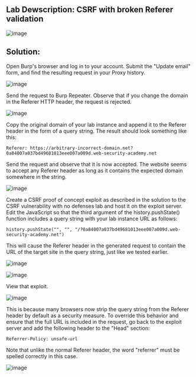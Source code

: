 ## Lab Dewscription: CSRF with broken Referer validation 

![image](https://github.com/jayshah17/PortSwiggerLabs/assets/76842630/749e92b0-88d0-47cc-9923-e605848ca570)

## Solution:

Open Burp's browser and log in to your account. Submit the "Update email" form, and find the resulting request in your Proxy history.

![image](https://github.com/jayshah17/PortSwiggerLabs/assets/76842630/1d4713be-99a8-4502-9a6a-378ecc5c4d29)

Send the request to Burp Repeater. Observe that if you change the domain in the Referer HTTP header, the request is rejected.

![image](https://github.com/jayshah17/PortSwiggerLabs/assets/76842630/c1d51760-9ba1-4678-83c0-27a15540a68f)

Copy the original domain of your lab instance and append it to the Referer header in the form of a query string. The result should look something like this:
```
Referer: https://arbitrary-incorrect-domain.net?0a84007a037bd49681013eee007a009d.web-security-academy.net
```
Send the request and observe that it is now accepted. The website seems to accept any Referer header as long as it contains the expected domain somewhere in the string.


![image](https://github.com/jayshah17/PortSwiggerLabs/assets/76842630/6cf59d9f-67bc-4946-8c11-679e3b7040e1)


Create a CSRF proof of concept exploit as described in the solution to the CSRF vulnerability with no defenses lab and host it on the exploit server. Edit the JavaScript so that the third argument of the history.pushState() function includes a query string with your lab instance URL as follows:
```
history.pushState("", "", "/?0a84007a037bd49681013eee007a009d.web-security-academy.net")
```
This will cause the Referer header in the generated request to contain the URL of the target site in the query string, just like we tested earlier.

![image](https://github.com/jayshah17/PortSwiggerLabs/assets/76842630/d88d767b-f8c4-4497-b305-f062dd700588)

![image](https://github.com/jayshah17/PortSwiggerLabs/assets/76842630/9174e232-901f-453b-925f-e36978bf08dc)

View that exploit.

![image](https://github.com/jayshah17/PortSwiggerLabs/assets/76842630/9535c49f-67a2-4e9a-bf81-983bcb9fe965)

This is because many browsers now strip the query string from the Referer header by default as a security measure. To override this behavior and ensure that the full URL is included in the request, go back to the exploit server and add the following header to the "Head" section:

`Referrer-Policy: unsafe-url`

Note that unlike the normal Referer header, the word "referrer" must be spelled correctly in this case.

![image](https://github.com/jayshah17/PortSwiggerLabs/assets/76842630/2da09273-814c-4082-92ba-bb0f2cb585cb)

